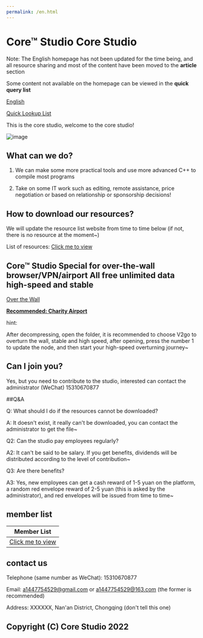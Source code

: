 ```yaml
---
permalink: /en.html
---
```


# Core™ Studio Core Studio

Note: The English homepage has not been updated for the time being, and all resource sharing and most of the content have been moved to the **article** section

Some content not available on the homepage can be viewed in the **quick query list**

[English](https://corestudi0.github.io/en)

[Quick Lookup List](/list)

This is the core studio, welcome to the core studio!

![image](https://github.com/corestudi0/corestudi0.github.io/blob/763995c4b741fcbf25860ebd94a3d00549a5ce59/_files/CORESTUDIO.png)

## What can we do?
1. We can make some more practical tools and use more advanced C++ to compile most programs

2. Take on some IT work such as editing, remote assistance, price negotiation or based on relationship or sponsorship decisions!

## How to download our resources?
We will update the resource list website from time to time below (if not, there is no resource at the moment~)

List of resources: [Click me to view](https://www.123pan.com/s/dUF9-Pskw3)

## Core™ Studio Special for over-the-wall browser/VPN/airport All free unlimited data high-speed and stable

[Over the Wall](/article/fanqiang)

**[Recommended: Charity Airport](/article/freejichang)**

hint:

After decompressing, open the folder, it is recommended to choose V2go to overturn the wall, stable and high speed, after opening, press the number 1 to update the node, and then start your high-speed overturning journey~

## Can I join you?
Yes, but you need to contribute to the studio, interested can contact the administrator (WeChat) 15310670877

##Q&A

Q: What should I do if the resources cannot be downloaded?

A: It doesn't exist, it really can't be downloaded, you can contact the administrator to get the file~

Q2: Can the studio pay employees regularly?

A2: It can't be said to be salary. If you get benefits, dividends will be distributed according to the level of contribution~

Q3: Are there benefits?

A3: Yes, new employees can get a cash reward of 1-5 yuan on the platform, a random red envelope reward of 2-5 yuan (this is asked by the administrator), and red envelopes will be issued from time to time~

## member list

| Member List |
| ------ |
| [Click me to view](/about/members) |

## contact us

Telephone (same number as WeChat): 15310670877

Email: a1447754529@gmail.com or a1447754529@163.com (the former is recommended)

Address: XXXXXX, Nan'an District, Chongqing (don't tell this one)


## Copyright (C) Core Studio 2022
